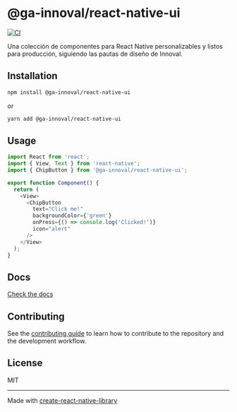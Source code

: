 # @ga-innoval/react-native-ui
[![CI](https://github.com/ga-innoval/react-native-ui/actions/workflows/ci.yml/badge.svg)](https://github.com/ga-innoval/react-native-ui/actions/workflows/ci.yml)

Una colección de componentes para React Native personalizables y listos para producción, siguiendo las pautas de diseño de Innoval.

## Installation

```bash
npm install @ga-innoval/react-native-ui
```

or

```bash
yarn add @ga-innoval/react-native-ui
```

## Usage

```js
import React from 'react';
import { View, Text } from 'react-native';
import { ChipButton } from '@ga-innoval/react-native-ui';

export function Component() {
  return (
    <View>
      <ChipButton
        text="Click me!"
        backgroundColor={'green'}
        onPress={() => console.log('Clicked!')}
        icon="alert"
      />
    </View>
  );
}
```

## Docs

[Check the docs](https://innoval-ui-docs.vercel.app/docs/intro)

## Contributing

See the [contributing guide](CONTRIBUTING.md) to learn how to contribute to the repository and the development workflow.

## License

MIT

---

Made with [create-react-native-library](https://github.com/callstack/react-native-builder-bob)
